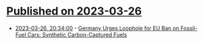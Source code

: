 # [Published on 2023-03-26](index.md)

* [2023-03-26, 20:34:00](https://news.slashdot.org/story/23/03/26/1927223/germany-urges-loophole-for-eu-ban-on-fossil-fuel-cars-synthetic-carbon-captured-fuels?utm_source=rss1.0mainlinkanon&utm_medium=feed) - [Germany Urges Loophole for EU Ban on Fossil-Fuel Cars:  Synthetic Carbon-Captured Fuels](https://news.slashdot.org/story/23/03/26/1927223/germany-urges-loophole-for-eu-ban-on-fossil-fuel-cars-synthetic-carbon-captured-fuels?utm_source=rss1.0mainlinkanon&utm_medium=feed)
